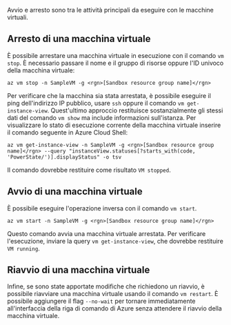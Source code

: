 Avvio e arresto sono tra le attività principali da eseguire con le macchine virtuali.

## <a name="stopping-a-vm"></a>Arresto di una macchina virtuale

È possibile arrestare una macchina virtuale in esecuzione con il comando `vm stop`. È necessario passare il nome e il gruppo di risorse oppure l'ID univoco della macchina virtuale:

```azurecli
az vm stop -n SampleVM -g <rgn>[Sandbox resource group name]</rgn>
```

Per verificare che la macchina sia stata arrestata, è possibile eseguire il ping dell'indirizzo IP pubblico, usare `ssh` oppure il comando `vm get-instance-view`. Quest'ultimo approccio restituisce sostanzialmente gli stessi dati del comando `vm show` ma include informazioni sull'istanza. Per visualizzare lo stato di esecuzione corrente della macchina virtuale inserire il comando seguente in Azure Cloud Shell:

```azurecli
az vm get-instance-view -n SampleVM -g <rgn>[Sandbox resource group name]</rgn> --query "instanceView.statuses[?starts_with(code, 'PowerState/')].displayStatus" -o tsv
```

Il comando dovrebbe restituire come risultato `VM stopped`.

## <a name="starting-a-vm"></a>Avvio di una macchina virtuale

È possibile eseguire l'operazione inversa con il comando `vm start`.

```azurecli
az vm start -n SampleVM -g <rgn>[Sandbox resource group name]</rgn>
```

Questo comando avvia una macchina virtuale arrestata. Per verificare l'esecuzione, inviare la query `vm get-instance-view`, che dovrebbe restituire `VM running`.

## <a name="restarting-a-vm"></a>Riavvio di una macchina virtuale

Infine, se sono state apportate modifiche che richiedono un riavvio, è possibile riavviare una macchina virtuale usando il comando `vm restart`. È possibile aggiungere il flag `--no-wait` per tornare immediatamente all'interfaccia della riga di comando di Azure senza attendere il riavvio della macchina virtuale.


